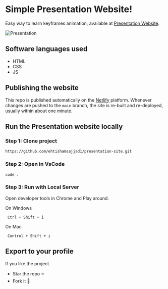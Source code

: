 # Simple Presentation Website!

Easy way to learn keyframes animation, available at [Presentation Website](https://es-presentation.netlify.app/).

![Presentation](https://drive.google.com/uc?export=view&id=1RhiMHZ9Ap79epkX_MMwhd3Ewlu52o5C6)

## Software languages used

-   HTML
-   CSS
-   JS

## Publishing the website

This repo is published automatically on the [Netlify](https://netlify.com/) platform. Whenever changes are pushed to the `main` branch, the site is re-built and re-deployed, usually within about one minute.

## Run the Presentation website locally

### Step 1: Clone project

    https://github.com/ehtishamsajjad1/presentation-site.git

### Step 2: Open in VsCode

    code .

### Step 3: Run with Local Server

Open developer tools in Chrome and Play around.

On Windows

     Ctrl + Shift + i

On Mac

     Control + Shift + i

## Export to your profile

If you like the project

-   Star the repo ⭐
-   Fork it 🍴
